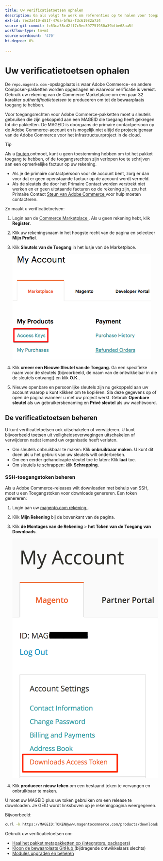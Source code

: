 ```yaml
---
title: Uw verificatietoetsen ophalen
description: Ga als volgt te werk om referenties op te halen voor toegang tot Adobe Commerce Composer-pakketten op repo.magento.com.
exl-id: 7ec2a410-d81f-476a-bf6a-f3c61982a734
source-git-commit: fc63ca58cd2ff7c5ec597751980a39bfbe68aa5f
workflow-type: tm+mt
source-wordcount: '470'
ht-degree: 0%

---
```


# Uw verificatietoetsen ophalen

De `repo.magento.com` -opslagplaats is waar Adobe Commerce- en andere Composer-pakketten worden opgeslagen en waarvoor verificatie is vereist. Gebruik uw rekening van de Commerce Marketplace om een paar 32 karakter *authentificatietoetsen* te produceren om tot de bewaarplaats toegang te hebben.

Voor toegangsrechten voor Adobe Commerce-pakketten moet u sleutels gebruiken die zijn gekoppeld aan een MAGEID die toegang heeft gekregen tot die pakketten. De MAGEID is doorgaans de primaire contactpersoon op de Adobe Commerce-account en is mogelijk niet altijd de projecteigenaar van de Adobe Commerce voor het infrastructuurproject in de cloud.

>[!TIP]
>
>Als u [ fouten ](https://experienceleague.adobe.com/docs/commerce-knowledge-base/kb/troubleshooting/deployment/magento-commerce-cloud-repo-could-not-be-accessed-403-forbidden-or-404-not-found-error-when-deploying.html?lang=nl-NL) ontmoet, kunt u geen toestemming hebben om tot het pakket toegang te hebben, of de toegangsrechten zijn verlopen toe te schrijven aan een opmerkelijke factuur op uw rekening.
>
>* Als je de primaire contactpersoon voor de account bent, zorg er dan voor dat er geen openstaande factuur op de account wordt vermeld.
>* Als de sleutels die door het Primaire Contact worden verstrekt niet werken en er geen uitstaande facturen op de rekening zijn, zou het Primaire Contact [ Steun van Adobe Commerce ](https://experienceleague.adobe.com/docs/commerce-knowledge-base/kb/help-center-guide/magento-help-center-user-guide.html?lang=nl-NL#submit-ticket) voor hulp moeten contacteren.

Zo maakt u verificatietoetsen:

1. Login aan de [ Commerce Marketplace ](https://commercemarketplace.adobe.com/). Als u geen rekening hebt, klik **Register**.

1. Klik uw rekeningsnaam in het hoogste recht van de pagina en selecteer **Mijn Profiel**.

1. Klik **Sleutels van de Toegang** in het lusje van de Marketplace.

   ![ krijgt uw veilige toegangstoetsen op Commerce Marketplace ](../../assets/installation/cloud_access-key.png)

1. Klik **creeer een Nieuwe Sleutel van de Toegang**. Ga een specifieke naam voor de sleutels (bijvoorbeeld, de naam van de ontwikkelaar in die de sleutels ontvangt) en klik **O.K.**.

1. Nieuwe openbare en persoonlijke sleutels zijn nu gekoppeld aan uw account waarop u kunt klikken om te kopiëren. Sla deze gegevens op of open de pagina wanneer u met uw project werkt. Gebruik **Openbare sleutel** als uw gebruikersbenaming en **Privé sleutel** als uw wachtwoord.

## De verificatietoetsen beheren

U kunt verificatietoetsen ook uitschakelen of verwijderen. U kunt bijvoorbeeld toetsen uit veiligheidsoverwegingen uitschakelen of verwijderen nadat iemand uw organisatie heeft verlaten.

* Om sleutels onbruikbaar te maken: Klik **onbruikbaar maken**. U kunt dit doen als u het gebruik van uw sleutels wilt onderbreken.
* Om een eerder gehandicapte sleutel toe te laten: Klik **laat** toe.
* Om sleutels te schrappen: klik **Schrapping**.

### SSH-toegangstoken beheren

Als u Adobe Commerce-releases wilt downloaden met behulp van SSH, moet u een Toegangstoken voor downloads genereren. Een token genereren:

1. Login aan uw [ magento.com rekening ](https://account.magento.com/customer/account/login).
1. Klik **Mijn Rekening** bij de bovenkant van de pagina.
1. Klik **de Montages van de Rekening** > **het Token van de Toegang van Downloads**.

   ![ heb toegang tot uw sleutels ](../../assets/installation/connect_keys1.png)

1. Klik **produceer nieuw teken** om een bestaand teken te vervangen en onbruikbaar te maken.

U moet uw MAGEID plus uw token gebruiken om een release te downloaden. Je GEID wordt linksboven op je rekeningpagina weergegeven.

Bijvoorbeeld:

```bash
curl -k https://MAGEID:TOKEN@www.magentocommerce.com/products/downloads/info/help
```

Gebruik uw verificatietoetsen om:

* [Haal het pakket metapakketten op (integrators, packagers)](../composer.md)
* [ Kloon de bewaarplaats GitHub ](https://developer.adobe.com/commerce/contributor/guides/install/clone-repository/) (bijdragende ontwikkelaars slechts)
* [Modules upgraden en beheren](../../upgrade/modules/upgrade.md)
